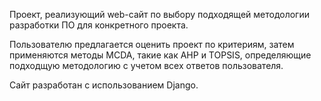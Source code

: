 Проект, реализующий web-сайт по выбору подходящей методологии разработки ПО для конкретного проекта. 

Пользователю предлагается оценить проект по критериям, затем применяются методы MCDA, такие как AHP и TOPSIS,
определяющие подходщую методологию с учетом всех ответов пользователя.

Сайт разработан с использованием Django.
